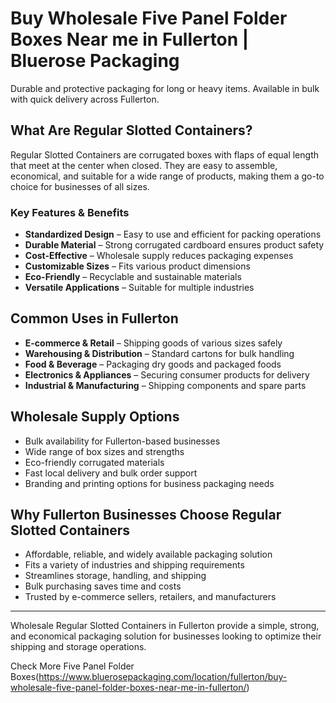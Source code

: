 # Buy Wholesale Five Panel Folder Boxes Near me in Fullerton | Bluerose Packaging

Durable and protective packaging for long or heavy items. Available in bulk with quick delivery across Fullerton.

## What Are Regular Slotted Containers?

Regular Slotted Containers are corrugated boxes with flaps of equal length that meet at the center when closed. They are easy to assemble, economical, and suitable for a wide range of products, making them a go-to choice for businesses of all sizes.

### Key Features & Benefits

- **Standardized Design** – Easy to use and efficient for packing operations  
- **Durable Material** – Strong corrugated cardboard ensures product safety  
- **Cost-Effective** – Wholesale supply reduces packaging expenses  
- **Customizable Sizes** – Fits various product dimensions  
- **Eco-Friendly** – Recyclable and sustainable materials  
- **Versatile Applications** – Suitable for multiple industries  

## Common Uses in Fullerton

- **E-commerce & Retail** – Shipping goods of various sizes safely  
- **Warehousing & Distribution** – Standard cartons for bulk handling  
- **Food & Beverage** – Packaging dry goods and packaged foods  
- **Electronics & Appliances** – Securing consumer products for delivery  
- **Industrial & Manufacturing** – Shipping components and spare parts  

## Wholesale Supply Options

- Bulk availability for Fullerton-based businesses  
- Wide range of box sizes and strengths  
- Eco-friendly corrugated materials  
- Fast local delivery and bulk order support  
- Branding and printing options for business packaging needs  

## Why Fullerton Businesses Choose Regular Slotted Containers

- Affordable, reliable, and widely available packaging solution  
- Fits a variety of industries and shipping requirements  
- Streamlines storage, handling, and shipping  
- Bulk purchasing saves time and costs  
- Trusted by e-commerce sellers, retailers, and manufacturers  

---

Wholesale Regular Slotted Containers in Fullerton provide a simple, strong, and economical packaging solution for businesses looking to optimize their shipping and storage operations.

Check More Five Panel Folder Boxes(https://www.bluerosepackaging.com/location/fullerton/buy-wholesale-five-panel-folder-boxes-near-me-in-fullerton/)
